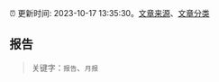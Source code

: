 :alarm_clock: 更新时间: 2023-10-17 13:35:30。[文章来源](/README.md)、[文章分类](/TAGS.md)

## 报告


> 关键字：`报告`、`月报`



